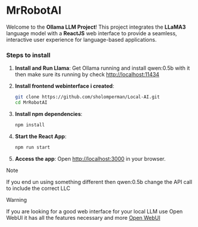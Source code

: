 # MrRobotAI

Welcome to the **Ollama LLM Project**! This project integrates the **LLaMA3** language model with a **ReactJS** web interface to provide a seamless, interactive user experience for language-based applications.


### Steps to install

1. **Install and Run Llama**:
    Get Ollama running and install qwen:0.5b with it then make sure its running by check [http://localhost:11434](http://localhost:11434)

2. **Install frontend webinterface i created**:
    ```bash
    git clone https://github.com/sholomperman/Local-AI.git
    cd MrRobotAI
    ```

3. **Install npm dependencies**:
    ```bash
    npm install
    ```

5. **Start the React App**:
    ```bash
    npm run start
    ```

6. **Access the app**:
    Open [http://localhost:3000](http://localhost:3000) in your browser.

> [!NOTE]
> If you end un using something different then qwen:0.5b change the API call to include the correct LLC

> [!WARNING] 
> If you are looking for a good web interface for your local LLM use Open WebUI it has all the features necessary and more
> [Open WebUI](https://github.com/open-webui/open-webui)

